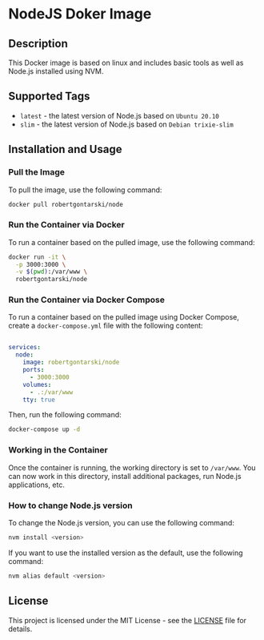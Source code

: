 # NodeJS Doker Image

## Description

This Docker image is based on linux and includes basic tools as well as Node.js installed using NVM.

## Supported Tags

- `latest` - the latest version of Node.js based on `Ubuntu 20.10`
- `slim` - the latest version of Node.js based on `Debian trixie-slim`

## Installation and Usage

### Pull the Image

To pull the image, use the following command:

```bash
docker pull robertgontarski/node
```

### Run the Container via Docker

To run a container based on the pulled image, use the following command:

```bash
docker run -it \
  -p 3000:3000 \
  -v $(pwd):/var/www \
  robertgontarski/node
```

### Run the Container via Docker Compose

To run a container based on the pulled image using Docker Compose, create a `docker-compose.yml` file with the following content:

```yaml

services:
  node:
    image: robertgontarski/node
    ports:
      - 3000:3000
    volumes:
      - .:/var/www
    tty: true
```

Then, run the following command:

```bash
docker-compose up -d
```

### Working in the Container

Once the container is running, the working directory is set to `/var/www`. You can now work in this directory, install additional packages, run Node.js applications, etc.

### How to change Node.js version

To change the Node.js version, you can use the following command:

```bash
nvm install <version>
```

If you want to use the installed version as the default, use the following command:

```bash
nvm alias default <version>
```

## License

This project is licensed under the MIT License - see the [LICENSE](LICENSE) file for details.

